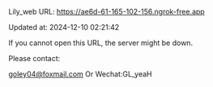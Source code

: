 Lily_web URL: https://ae6d-61-165-102-156.ngrok-free.app

Updated at: 2024-12-10 02:21:42

If you cannot open this URL, the server might be down.

Please contact: 

goley04@foxmail.com Or Wechat:GL_yeaH